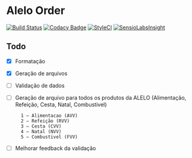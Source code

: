 # Alelo Order

[![Build Status](https://travis-ci.org/edbizarro/alelo-order.svg?branch=master)](https://travis-ci.org/edbizarro/alelo-order) [![Codacy Badge](https://api.codacy.com/project/badge/Grade/43a70be70ece404490174211010856b6)](https://www.codacy.com/app/edbizarro/alelo-order?utm_source=github.com&amp;utm_medium=referral&amp;utm_content=edbizarro/alelo-order&amp;utm_campaign=Badge_Grade) [![StyleCI](https://styleci.io/repos/58085524/shield)](https://styleci.io/repos/58085524) [![SensioLabsInsight](https://insight.sensiolabs.com/projects/8883eae0-743c-4334-92b2-40ff559defe0/mini.png)](https://insight.sensiolabs.com/projects/8883eae0-743c-4334-92b2-40ff559defe0)

## Todo

- [x] Formatação
- [x] Geração de arquivos
- [ ] Validação de dados
- [ ] Geração de arquivo para todos os produtos da ALELO (Alimentação, Refeição, Cesta, Natal, Combustivel)

        1 – Alimentacao (AVV)
        2 – Refeição (RVV)
        3 – Cesta (CVV)
        4 – Natal (NVV)
        5 – Combustivel (FVV)

- [ ] Melhorar feedback da validação
